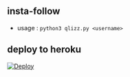 ## insta-follow


- usage : ``` python3 qlizz.py <username> ```

## deploy to heroku

[![Deploy](https://www.herokucdn.com/deploy/button.svg)](https://heroku.com/deploy)
